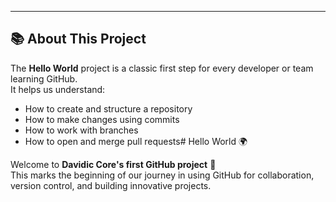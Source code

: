 ---

## 📚 About This Project
The **Hello World** project is a classic first step for every developer or team learning GitHub.  
It helps us understand:
- How to create and structure a repository
- How to make changes using commits
- How to work with branches
- How to open and merge pull requests# Hello World 🌍

Welcome to **Davidic Core's first GitHub project** 🚀  
This marks the beginning of our journey in using GitHub for collaboration, version control, and building innovative projects.
